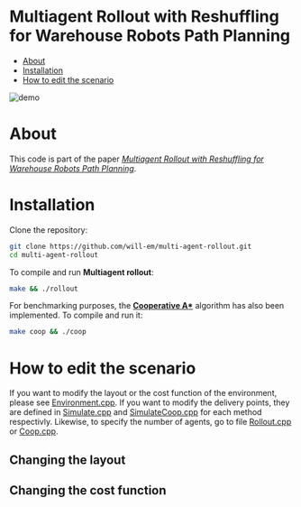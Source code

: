 # Multiagent Rollout with Reshuffling for Warehouse Robots Path Planning

- [About](#About)
- [Installation](#Installation)
- [How to edit the scenario](#How-to-edit-the-scenario)

![demo](https://media.giphy.com/media/sr2ksjKHq1DnrWBwKE/giphy.gif)


# About
This code is part of the paper [*Multiagent Rollout with Reshuffling for Warehouse Robots Path Planning*](https://arxiv.org/abs/2211.08201).

# Installation

Clone the repository:
```sh
git clone https://github.com/will-em/multi-agent-rollout.git
cd multi-agent-rollout 
```
To compile and run **Multiagent rollout**:
```sh
make && ./rollout 
```
<!-- -->
For benchmarking purposes, the **[Cooperative A*](https://www.semanticscholar.org/paper/Cooperative-Pathfinding-Silver/03ef7f3a962319a8d97cacb6afa5380948eba1be)** algorithm has also been implemented. To compile and run it:
```sh
make coop && ./coop
```
<!--Explain the output of the program-->
# How to edit the scenario

If you want to modify the layout or the cost function of the environment, please see [Environment.cpp](src/Environment.cpp). If you want to modify the delivery points, they are defined in [Simulate.cpp](src/Simulate.cpp) and [SimulateCoop.cpp](src/SimulateCoop.cpp) for each method respectivly. Likewise, to specify the number of agents, go to file [Rollout.cpp](src/Rollout.cpp) or [Coop.cpp](src/Coop.cpp).

## Changing the layout

## Changing the cost function
